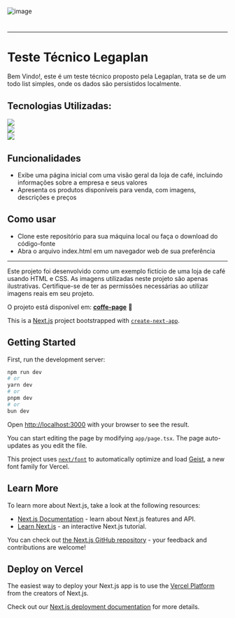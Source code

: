 
<h1></h1>
 
![image](https://github.com/user-attachments/assets/f6017c94-53a4-45a6-bd79-efd9186efc89)

<h1></h1>

<hr>

<div>
 <h1>Teste Técnico Legaplan</h1>
 
Bem Vindo!, este é um teste técnico proposto pela Legaplan, trata se de um todo list simples, onde os dados são persistidos localmente.
 
 <h2>Tecnologias Utilizadas:</h2>
 
 <div>
    <img src="https://img.shields.io/badge/Next-black?style=for-the-badge&logo=next.js&logoColor=white">
 </div>
  <div>
    <img src="https://img.shields.io/badge/CSS3-1572B6?style=for-the-badge&logo=css3&logoColor=white">
 </div>
  <div>
   <img style="block" src="https://img.shields.io/badge/JavaScript-F7DF1E?style=for-the-badge&logo=javascript&logoColor=black">
 </div>
 
 <h2>Funcionalidades</h2>
  
  - Exibe uma página inicial com uma visão geral da loja de café, incluindo informações sobre a empresa e seus valores
  - Apresenta os produtos disponíveis para venda, com imagens, descrições e preços
 
 <h2>Como usar</h2>
 
  - Clone este repositório para sua máquina local ou faça o download do código-fonte
  - Abra o arquivo index.html em um navegador web de sua preferência
 
</div>

<hr>

Este projeto foi desenvolvido como um exemplo fictício de uma loja de café usando HTML e CSS.
As imagens utilizadas neste projeto são apenas ilustrativas. Certifique-se de ter as permissões necessárias ao utilizar imagens reais em seu projeto.

O projeto está disponível em: <strong><a href="https://eduardonunespp.github.io/Project-coffe/">coffe-page</a></strong> 🚀



This is a [Next.js](https://nextjs.org) project bootstrapped with [`create-next-app`](https://nextjs.org/docs/app/api-reference/cli/create-next-app).

## Getting Started

First, run the development server:

```bash
npm run dev
# or
yarn dev
# or
pnpm dev
# or
bun dev
```

Open [http://localhost:3000](http://localhost:3000) with your browser to see the result.

You can start editing the page by modifying `app/page.tsx`. The page auto-updates as you edit the file.

This project uses [`next/font`](https://nextjs.org/docs/app/building-your-application/optimizing/fonts) to automatically optimize and load [Geist](https://vercel.com/font), a new font family for Vercel.

## Learn More

To learn more about Next.js, take a look at the following resources:

- [Next.js Documentation](https://nextjs.org/docs) - learn about Next.js features and API.
- [Learn Next.js](https://nextjs.org/learn) - an interactive Next.js tutorial.

You can check out [the Next.js GitHub repository](https://github.com/vercel/next.js) - your feedback and contributions are welcome!

## Deploy on Vercel

The easiest way to deploy your Next.js app is to use the [Vercel Platform](https://vercel.com/new?utm_medium=default-template&filter=next.js&utm_source=create-next-app&utm_campaign=create-next-app-readme) from the creators of Next.js.

Check out our [Next.js deployment documentation](https://nextjs.org/docs/app/building-your-application/deploying) for more details.
